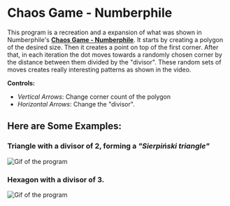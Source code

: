 # Chaos Game - Numberphile
This program is a recreation and a expansion of what was shown in Numberphile's [**Chaos Game - Numberphile**](https://youtu.be/kbKtFN71Lfs). It starts by creating a polygon of the desired size. Then it creates a point on top of the first corner. After that, in each iteration the dot moves towards a randomly chosen corner by the distance between them divided by the "divisor". These random sets of moves creates really interesting patterns as shown in the video.

**Controls:**
- *Vertical Arrows*: Change corner count of the polygon
- *Horizontal Arrows*: Change the "divisor".

## Here are Some Examples:

### Triangle with a divisor of 2, forming a *"Sierpiński triangle"*
![Gif of the program](https://i.imgur.com/kFse91c.gif)

### Hexagon with a divisor of 3.
![Gif of the program](https://i.imgur.com/21U0FDU.gif)